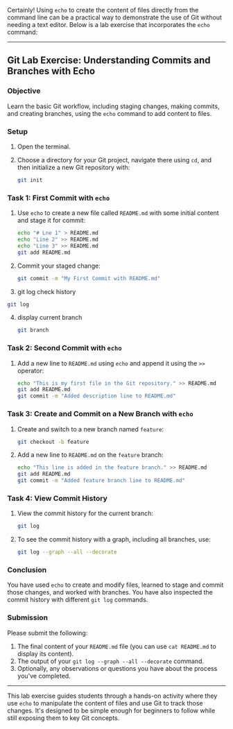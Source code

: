 Certainly! Using `echo` to create the content of files directly from the command line can be a practical way to demonstrate the use of Git without needing a text editor. Below is a lab exercise that incorporates the `echo` command:

---

## Git Lab Exercise: Understanding Commits and Branches with Echo

### Objective
Learn the basic Git workflow, including staging changes, making commits, and creating branches, using the `echo` command to add content to files.

### Setup

1. Open the terminal.
2. Choose a directory for your Git project, navigate there using `cd`, and then initialize a new Git repository with:

   ```bash
   git init
   ```

### Task 1: First Commit with `echo`

1. Use `echo` to create a new file called `README.md` with some initial content and stage it for commit:

   ```bash
   echo "# Lne 1" > README.md
   echo "Line 2" >> README.md
   echo "Line 3" >> README.md
   git add README.md
   ```

2. Commit your staged change:

   ```bash
   git commit -m "My First Commit with README.md"
   ```
 3. git log check history
   ```bash
   git log
   ```  
4. display current branch
   ```bash
   git branch
   ```


### Task 2: Second Commit with `echo`

1. Add a new line to `README.md` using `echo` and append it using the `>>` operator:

   ```bash
   echo "This is my first file in the Git repository." >> README.md
   git add README.md
   git commit -m "Added description line to README.md"
   ```

### Task 3: Create and Commit on a New Branch with `echo`

1. Create and switch to a new branch named `feature`:

   ```bash
   git checkout -b feature
   ```

2. Add a new line to `README.md` on the `feature` branch:

   ```bash
   echo "This line is added in the feature branch." >> README.md
   git add README.md
   git commit -m "Added feature branch line to README.md"
   ```

### Task 4: View Commit History

1. View the commit history for the current branch:

   ```bash
   git log
   ```

2. To see the commit history with a graph, including all branches, use:

   ```bash
   git log --graph --all --decorate
   ```

### Conclusion

You have used `echo` to create and modify files, learned to stage and commit those changes, and worked with branches. You have also inspected the commit history with different `git log` commands.

### Submission

Please submit the following:

1. The final content of your `README.md` file (you can use `cat README.md` to display its content).
2. The output of your `git log --graph --all --decorate` command.
3. Optionally, any observations or questions you have about the process you've completed.

---

This lab exercise guides students through a hands-on activity where they use `echo` to manipulate the content of files and use Git to track those changes. It's designed to be simple enough for beginners to follow while still exposing them to key Git concepts.